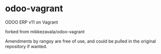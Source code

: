 # odoo-vagrant
ODOO ERP v11 on Vagrant

forked from mikkezavala/odoo-vagrant

Amendments by rangoy are free of use, and could be pulled in the original 
repository if wanted.